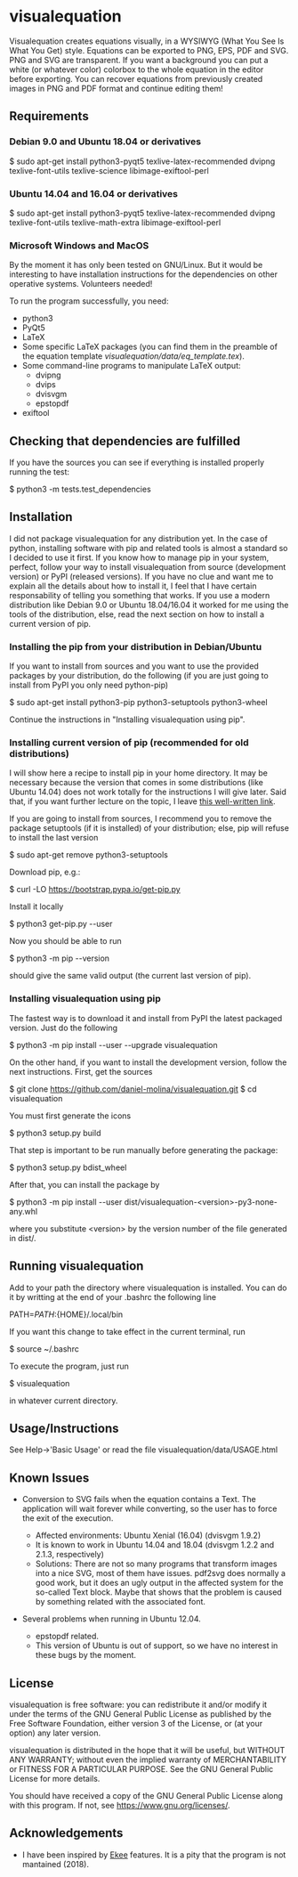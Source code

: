 # visualequation

Visualequation creates equations visually, in a WYSIWYG (What You See Is What You Get) style. Equations can be exported to PNG, EPS, PDF and SVG. PNG and SVG are transparent. If you want a background you can put a white (or whatever color) colorbox to the whole equation in the editor before exporting. You can recover equations from previously created images in PNG and PDF format and continue editing them!

## Requirements

### Debian 9.0 and Ubuntu 18.04 or derivatives

$ sudo apt-get install python3-pyqt5 texlive-latex-recommended dvipng texlive-font-utils texlive-science libimage-exiftool-perl

### Ubuntu 14.04 and 16.04 or derivatives

$ sudo apt-get install python3-pyqt5 texlive-latex-recommended dvipng texlive-font-utils texlive-math-extra libimage-exiftool-perl

### Microsoft Windows and MacOS

By the moment it has only been tested on GNU/Linux. But it would be interesting to have installation instructions for the dependencies on other operative systems. Volunteers needed!

To run the program successfully, you need:

* python3
* PyQt5
* LaTeX
* Some specific LaTeX packages (you can find them in the preamble of the equation template _visualequation/data/eq_template.tex_).
* Some command-line programs to manipulate LaTeX output:
  * dvipng
  * dvips
  * dvisvgm
  * epstopdf
* exiftool
  
## Checking that dependencies are fulfilled

If you have the sources you can see if everything is installed properly running the test:

$ python3 -m tests.test_dependencies

## Installation

I did not package visualequation for any distribution yet. In the case of python, installing software with pip and related tools is almost a standard so I decided to use it first. If you know how to manage pip in your system, perfect, follow your way to install visualequation from source (development version) or PyPI (released versions). If you have no clue and want me to explain all the details about how to install it, I feel that I have certain responsability of telling you something that works. If you use a modern distribution like Debian 9.0 or Ubuntu 18.04/16.04 it worked for me using the tools of the distribution, else, read the next section on how to install a current version of pip.

### Installing the pip from your distribution in Debian/Ubuntu

If you want to install from sources and you want to use the provided packages by your distribution, do the following (if you are just going to install from PyPI you only need python-pip)

$ sudo apt-get install python3-pip python3-setuptools python3-wheel

Continue the instructions in "Installing visualequation using pip".

### Installing current version of pip (recommended for old distributions)

I will show here a recipe to install pip in your home directory. It may be necessary because the version that comes in some distributions (like Ubuntu 14.04) does not work totally for the instructions I will give later. Said that, if you want further lecture on the topic, I leave [this well-written link](http://matthew-brett.github.io/pydagogue/installing_on_debian.html).

If you are going to install from sources, I recommend you to remove the package setuptools (if it is installed) of your distribution; else, pip will refuse to install the last version

$ sudo apt-get remove python3-setuptools

Download pip, e.g.:

$ curl -LO https://bootstrap.pypa.io/get-pip.py

Install it locally

$ python3 get-pip.py --user

Now you should be able to run

$ python3 -m pip --version

should give the same valid output (the current last version of pip).

### Installing visualequation using pip

The fastest way is to download it and install from PyPI the latest packaged version. Just do the following

$ python3 -m pip install --user --upgrade visualequation

On the other hand, if you want to install the development version, follow the next instructions. First, get the sources

$ git clone https://github.com/daniel-molina/visualequation.git
$ cd visualequation

You must first generate the icons 

$ python3 setup.py build

That step is important to be run manually before generating the package:

$ python3 setup.py bdist_wheel

After that, you can install the package by

$ python3 -m pip install --user dist/visualequation-\<version\>-py3-none-any.whl

where you substitute \<version\> by the version number of the file generated in dist/.

## Running visualequation

Add to your path the directory where visualequation is installed. You can do it by writting at the end of your .bashrc the following line

PATH=${PATH}:${HOME}/.local/bin

If you want this change to take effect in the current terminal, run

$ source ~/.bashrc

To execute the program, just run

$ visualequation 

in whatever current directory.

## Usage/Instructions

See Help->'Basic Usage' or read the file visualequation/data/USAGE.html

## Known Issues

* Conversion to SVG fails when the equation contains a Text. The application will wait forever while converting, so the user has to force the exit of the execution.
  * Affected environments: Ubuntu Xenial (16.04) (dvisvgm 1.9.2)
  * It is known to work in Ubuntu 14.04 and 18.04 (dvisvgm 1.2.2 and 2.1.3, respectively)
  * Solutions: There are not so many programs that transform images into a nice SVG, most of them have issues. pdf2svg does normally a good work, but it does an ugly output in the affected system for the so-called Text block. Maybe that shows that the problem is caused by something related with the associated font.

* Several problems when running in Ubuntu 12.04.
  * epstopdf related.
  * This version of Ubuntu is out of support, so we have no interest in these bugs by the moment.

## License

visualequation is free software: you can redistribute it and/or modify
it under the terms of the GNU General Public License as published by
the Free Software Foundation, either version 3 of the License, or
(at your option) any later version.

visualequation is distributed in the hope that it will be useful,
but WITHOUT ANY WARRANTY; without even the implied warranty of
MERCHANTABILITY or FITNESS FOR A PARTICULAR PURPOSE.  See the
GNU General Public License for more details.

You should have received a copy of the GNU General Public License
along with this program.  If not, see <https://www.gnu.org/licenses/>.

## Acknowledgements

* I have been inspired by [Ekee](http://rlehy.free.fr/) features. It is a pity that the program is not mantained (2018).
